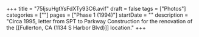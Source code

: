 +++
title = "75IjsuHgtYsFdXTy93C6.avif"
draft = false
tags = ["Photos"]
categories = [""]
pages = ["Phase 1 (1994)"]
startDate = ""
description = "Circa 1995, letter from SPT to Parkway Construction for the renovation of the [[Fullerton, CA (1134 S Harbor Blvd)]] location."
+++
